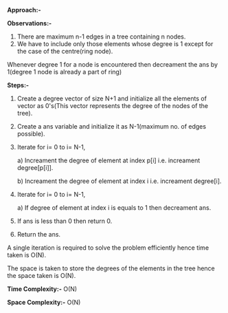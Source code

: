 **Approach:-**

**Observations:-**
1. There are maximum n-1 edges in a tree containing n nodes.
2. We have to include only those elements whose degree is 1 except for the case of the centre(ring node).

Whenever degree 1 for a node is encountered then decreament the ans by 1(degree 1 node is already a part of ring)

**Steps:-**
1. Create a degree vector of size N+1 and initialize all the elements of vector as 0's(This vector represents the degree of the nodes of the tree).
2. Create a ans variable and initialize it as N-1(maximum no. of edges possible).
3. Iterate for i= 0 to i= N-1,
    
    a) Increament the degree of element at index p[i] i.e. increament degree[p[i]].
    
    b) Increament the degree of element at index i i.e. increament degree[i].
4. Iterate for i= 0 to i= N-1,
    
    a) If degree of element at index i is equals to 1 then decreament ans.
5. If ans is less than 0 then return 0.
6. Return the ans.

A single iteration is required to solve the problem efficiently hence time taken is O(N).

The space is taken to store the degrees of the elements in the tree hence the space taken is O(N).

**Time Complexity:-** O(N)

**Space Complexity:-** O(N)